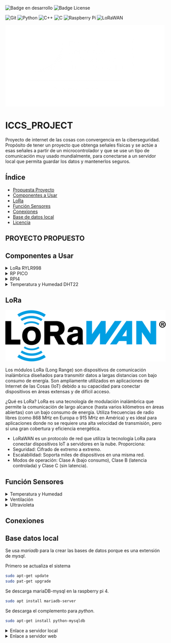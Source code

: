 ![Badge en desarrollo](https://img.shields.io/badge/STATUS-EN%20DESAROLLO-green) ![Badge License](https://img.shields.io/badge/License-MIT-yellow)

![Git](https://img.shields.io/badge/git-%23F05033.svg?style=for-the-badge&logo=git&logoColor=white) ![Python](https://img.shields.io/badge/python-3670A0?style=for-the-badge&logo=python&logoColor=ffdd54) ![C++](https://img.shields.io/badge/c++-%2300599C.svg?style=for-the-badge&logo=c%2B%2B&logoColor=white) ![C](https://img.shields.io/badge/c-%2300599C.svg?style=for-the-badge&logo=c&logoColor=white) ![Raspberry Pi](https://img.shields.io/badge/-Raspberry_Pi-C51A4A?style=for-the-badge&logo=Raspberry-Pi) ![LoRaWAN](https://img.shields.io/badge/LoRaWAN-blue?style=for-the-badge&logo=lorawan&logoColor=white)

[![Escuela Colombiana Ingenieros](Images/Logotipo_eci.png)](https://www.escuelaing.edu.co/)

# ICCS_PROJECT
Proyecto de internet de las cosas con convergencia en la ciberseguridad. Propósito de tener un proyecto que obtenga señales físicas y se actúe a esas señales a partir de un microcontrolador y que se use un tipo de comunicación muy usado mundialmente, para conectarse a un servidor local que permita guardar los datos y mantenerlos seguros.

## Índice
* [Propuesta Proyecto](#-PROYECTO-PROPUESTO)
* [Componentes a Usar](#componentes-a-usar)
* [LoRa](#LoRa)
* [Función Sensores](#Función-Sensores)
* [Conexiones](#conexiones)
* [Base de datos local](#base-datos-local)
* [Licencia](#licencia)


## PROYECTO PROPUESTO


## Componentes a Usar
<details>
<summary>LoRa RYLR998</summary>

### Modulo lora

[![LoRa](Images/rylr998.png)](https://www.amazon.com/-/es/M%C3%B3dulo-interfaz-RYLR998-certificaci%C3%B3n-antena/dp/B099RM1XMG)

Modulo lora que funciona por _UART_ siendo muy versátil y útil para microcontroladores simples. La forma en la que funciona este modulo es por comandos que el mismo fabricante recomienda usar y se pueden ver en el [manual](Documents/LoRa_AT_Command_RYLR998_RYLR498_EN.pdf).

Básicos comandos a usar:

>"AT" -> Verificación de conectividad
>"AT+ADDRESS" -> Indicar dirección 
>"AT+NETWORKID" -> Indicar dirección de red
>"?" -> Al final de cualquier comando para verificar default

</details>

<details>
<summary> RP PICO </summary>

### Raspberry pi pico

[![PI PICO](Images/pi_pico.png)](https://www.raspberrypi.com/documentation/microcontrollers/pico-series.html#pico-1-family)

La **Raspberry Pi Pico** es una placa de desarrollo económica y versátil basada en el microcontrolador **RP2040**, diseñado por Raspberry Pi. Es ideal para proyectos de electrónica, IoT, robótica y más.

- **Procesador Dual-Core ARM Cortex-M0+** a 133 MHz.
- **264 KB de SRAM** integrada.
- **2 MB de memoria Flash** en la placa (en el modelo estándar).
- **DMA (Direct Memory Access)** para transferencias de datos eficientes.
- **26 pines GPIO** multifuncionales.
- Soporte para **PWM**, **I2C**, **SPI**, **UART** y **ADC**.
- **3 entradas analógicas** (12-bit ADC).
Voltaje de operación: **1.8V a 5.5V**.
- Conector **Micro-USB** para alimentación y programación.
- Modo de bajo consumo (**Sleep** y **Dormant**).
- Soporte nativo para **MicroPython** y **C/C++**

Pequeño ejemplo en micropython para encender y apagar progresivamente el led incluido en la tarjeta.
```python
import time
from machine import Pin, PWM

pwm = PWM(Pin(25))

pwm.freq(1000)

duty = 0
direction = 1
while True:
    duty += direction
    if duty > 255:
        duty = 255
        direction = -1
    elif duty < 0:
        duty = 0
        direction = 1
    pwm.duty_u16(duty * duty)
    time.sleep(0.001)
```
</details>

<details>
<summary> RPI4 </summary>

### Raspberry pi 4

[![RPI4](Images/pi4.png)](https://www.raspberrypi.com/products/raspberry-pi-4-model-b/specifications/)

La **Raspberry Pi 4** es una potente computadora de placa única (SBC) diseñada para una amplia gama de aplicaciones, desde proyectos educativos hasta servidores domésticos y sistemas embebidos. Es la versión más avanzada de la serie Raspberry Pi, con mejoras significativas en rendimiento y conectividad.

- **Procesador Broadcom BCM2711** con CPU Quad-Core ARM Cortex-A72 a **1.5 GHz**.
- Opciones de memoria RAM: **2 GB**, **4 GB** u **8 GB** (LPDDR4).
- Soporte para **microSD** (arranque del sistema operativo).
- **2 puertos USB 3.0** y **2 puertos USB 2.0** para dispositivos externos.
- Compatible con almacenamiento externo vía USB o SSD.
- **Doble banda Wi-Fi (2.4 GHz y 5 GHz)** y **Bluetooth 5.0**.
- **Gigabit Ethernet** para conexiones de red de alta velocidad.
- **2 puertos HDMI** (soporte para resoluciones de hasta **4K**).
- GPU **VideoCore VI** para aceleración gráfica y de video.
- Soporte para decodificación de video **4K H.265**.
- Salida dual HDMI para configuraciones de pantalla múltiple.
- **40 pines GPIO** compatibles con versiones anteriores.
- Soporte para **I2C**, **SPI**, **UART**, **PWM** y más.
- Voltaje de entrada: **5V** mediante conector **USB-C**.
- Consumo de energía optimizado para proyectos embebidos.

[Descripción pines python](https://gpiozero.readthedocs.io)

```python
from gpiozero import LED
from time import sleep

led = LED(17)  # Conectar un LED al pin GPIO 17

while True:
    led.on()   # Encender el LED
    sleep(1)   # Esperar 1 segundo
    led.off()  # Apagar el LED
    sleep(1)   # Esperar 1 segundo
```
</details>

<details>

<summary>Temperatura y Humedad DHT22</summary>

## DHT22

[![DHT22](Images/DHT22-Sensor-Pinout.png)](https://www.instructables.com/Raspberry-Pi-Pico-DHT22-AM2302-Temperature-Sensor-/)

El DHT22 es un sensor digital que mide la temperatura y la humedad relativa del ambiente. Es muy utilizado en proyectos de electrónica, IoT y automatización del hogar debido a su precisión y facilidad de uso.

Características Principales
Rango de medición de temperatura: -40°C a 80°C (±0.5°C de precisión).

Rango de medición de humedad: 0% a 100% (±2% de precisión).

Salida digital: Proporciona los datos en formato digital, lo que facilita su lectura con microcontroladores como Arduino, Raspberry Pi, ESP8266, etc.

Frecuencia de muestreo: Realiza una medición cada 2 segundos (no es recomendable leerlo más rápido).

Alimentación: Funciona con un voltaje de 3.3V a 5V.

Conexión: Tiene 3 o 4 pines (dependiendo del modelo):

VCC: Alimentación (3.3V o 5V).

GND: Conexión a tierra.

Data: Pin de comunicación digital (envía los datos al microcontrolador).

NC (opcional): Pin no conectado (no se usa).

</details>

## LoRa
![LoRaWAN](Images/LoRaWAN_Logo.png)
 
Los módulos LoRa (Long Range) son dispositivos de comunicación inalámbrica diseñados para transmitir datos a largas distancias con bajo consumo de energía. Son ampliamente utilizados en aplicaciones de Internet de las Cosas (IoT) debido a su capacidad para conectar dispositivos en áreas extensas y de difícil acceso.

¿Qué es LoRa?
LoRa es una tecnología de modulación inalámbrica que permite la comunicación de largo alcance (hasta varios kilómetros en áreas abiertas) con un bajo consumo de energía. Utiliza frecuencias de radio libres (como 868 MHz en Europa o 915 MHz en América) y es ideal para aplicaciones donde no se requiere una alta velocidad de transmisión, pero sí una gran cobertura y eficiencia energética.

- LoRaWAN es un protocolo de red que utiliza la tecnología LoRa para conectar dispositivos IoT a servidores en la nube. Proporciona:
- Seguridad: Cifrado de extremo a extremo.
- Escalabilidad: Soporta miles de dispositivos en una misma red.
- Modos de operación: Clase A (bajo consumo), Clase B (latencia controlada) y Clase C (sin latencia).

## Función Sensores

<details>
<summary>Temperatura y Humedad</summary>

</details>

<details>
<summary>Ventilación</summary>

</details>

<details>
<summary>Ultravioleta</summary>

</details>


## Conexiones


## Base datos local

Se usa _mariadb_ para la crear las bases de datos porque es una extensión de _mysql_.

Primero se actualiza el sistema
```bash
sudo apt-get update
sudo pat-get upgrade
```

Se descarga mariaDB-mysql en la raspberry pi 4.
```bash
sudo apt install mariadb-server 
```

Se descarga el complemento para _python_.
```bash
sudo apt-get install python-mysqldb
```

<details>
<summary>Enlace a servidor local</summary>

Ingresamos al host de mysql.
```bash
sudo mysql -u root
```
Creamos la base de datos del ***Invernadero***
```SQL
CREATE DATABASE Invernadero;
```
Nos adentramos en la base de datos
```SQL
USE Invernadero;
```
Creamos la tabla DHT22
```SQL
CREATE TABLE DHT22 (time TIMESTAMP, Temperatura FLOAT, Humedad FLOAT);
```
Ahora es mostrar la tabla
```SQL
DESCRIBE DHT22;
```
Ahora, se crea el usuario host
```SQL
CREATE USER 'RPI4'@'localhost' IDENTIFIED BY 'raspberry4';
```
Se otorgan permisos
```SQL
GRANT ALL PRIVILEGES ON *.* TO 'RPI4'@'localhost'
```
Para ver las bases de datos se usa:
```SQL
SHOW DATABASES;
SHOW TABLES;
```
Y para conectar la base de datos al sistema con python
```Python
name_db = MYSQLdb.connect(host="localhost",user="RPI4",passwd="1234567890",db="Invernadero") #conexión con MYSQL/MariaDB 
cursor = db.cursor() # crear cursor

cursor.execute(f"INSERT INTO Data (Temperatura, Humedad) VALUES ({temp}, {hum})") # ingresar datos
db.commit() # 
```
Para verificar lo que ha pasado en la base de datos se va a SQL
```SQL
SELECT * FROM DHT22;
```

</details>

<details>
<summary>Enlace a servidor web</summary>

<details>

## Licencia

